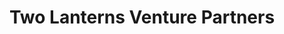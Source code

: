 ---
layout: firm_page
title: "Two Lanterns Venture Partners"
id: "2l.vc"
permalink: "/twolanternsventurepartners2l.vc/"
website: "https://www.2l.vc"
offices: "Newton (United States), Boston (United States), New York (United States)"
investment_stages: "Pre-Seed, Seed"
portfolio_companies: "Akooda, Array Insights, Axiom Health, basys.ai, Because Marketing, Botika, Cake, Ceres, Connective Health, Cooklist, Cupixel, dataplor, The DriveU.auto, Fermata Discovery, Gravity AI, Jotit, Knox, Koffie Insurance, Lex, Linguana, Loora, Narrable, ReturnGO, RevenueBase, SEMPRE, ShipIn, SoHookd, Stockpress, StrongArm Technologies, Surround, Swapt, Syntero, TheXPlace, Trove Health, VoiceScript, Voyantis"
portfolio_link: "https://www.2l.vc/portfolio"
investment_markets: "Software"
founded_year: "2020"
description: "Two Lanterns Venture Partners invests in early-stage software startups in the US and Israel. They focus on founders targeting emerging opportunities and designing ventures with the rules of new paradigms in mind. The firm leverages the extensive network and experience of its partners to support portfolio companies."
linkedin: "https://www.linkedin.com/company/two-lanterns-venture-capital"
twitter: ""
instagram: ""
team_page: "https://www.2l.vc/team"
investor_type: "Venture Capital"
crunchbase: "https://www.crunchbase.com/organization/two-lanterns-venture-partners"
pitchbook: "https://pitchbook.com/profiles/investor/431709-31"

# SEO Optimization
meta_title: "Two Lanterns Venture Partners - VC Firm - projectstartups.com"
meta_description: "Two Lanterns Venture Partners, Two Lanterns Venture Partners invests in early-stage software startups in the US and Israel. They focus on founders targeting emerging opportunities a..."
meta_keywords: "Two Lanterns Venture Partners, Software, VC firm, venture capital, startup investor, projectstartups.com"
canonical_url: "https://vc.projectstartups.com/twolanternsventurepartners2l.vc/"
---